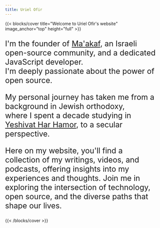 ```yaml
---
title: Uriel Ofir
---
```


{{< blocks/cover title="Welcome to Uriel Ofir's website" image_anchor="top" height="full" >}}
<div style= "font-size:25px">

I'm the founder of <a target="_blank" href="https://maakaf-landing-page.netlify.app/">Ma'akaf</a>, an Israeli open-source community, and a dedicated JavaScript developer. <br> I'm deeply passionate about the power of open source.

My personal journey has taken me from a background in Jewish orthodoxy,<br> where I spent a decade studying in <a target="_blank" href="https://en.wikipedia.org/wiki/Har_Hamor">Yeshivat Har Hamor</a>, to a secular perspective.

Here on my website, you'll find a collection of my writings, videos, and podcasts, offering insights into my experiences and thoughts. Join me in exploring the intersection of technology, open source, and the diverse paths that shape our lives.
</div> 

{{< /blocks/cover >}}

